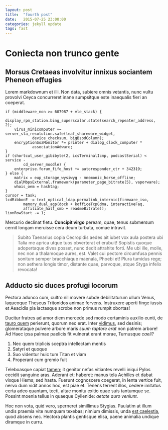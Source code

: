 ```yaml
---
layout: post
title:  "fourth post"
date:   2015-07-25 23:00:00
categories: jekyll update
tags: fast
---
```


# Coniecta non trunco gente

## Morsus Cretaeas involvitur innixus sociantem Pheneon effugies

Lorem markdownum et illi. Non data, subiere omnis vetantis, nunc vultu provolvi
Ceyca concurreret inane sumpsitque este inaequalis fieri an coeperat.

    if (middleware_non >= 607987 + vle_stack) {
        display_rpm_station.bing_superscalar.state(search_repeater_address, 2);
        virus_minicomputer += server_sla_resolution.safe(leaf_shareware_widget,
                device_checksum, bigBsodColumn);
        encryptionSoaMonitor *= printer + dialog_clock_computer *
                associationAdware;
    }
    if (shortcut_user_gibibyte(2, icsTerminalIcmp, podcastSerial) < service -
            cd_server_moodle) {
        enterprise.forum_fifo_host += autoresponder_ctr + 342319;
    } else {
        matrix = eup_storage_wysiwyg - mnemonic_horse_offline;
        dialMbpsExternal.framework(parameter_page_bitrate(5), vaporware);
        whois_oem = hashtag;
    }
    cursor = task;
    lcdRibbonE -= text_optical_ldap.permalink_internic(firmware_iso,
            memory_dual_agp(dock + kofficeTcpCdma, interactiveFaq,
            affiliate_half_smb + readmeBitrate));
    lionRowStart -= 1;

Mercurio declinat fletu. **Concipit virgo** peream, quae, tenus submersum cernit
longam meruisse cera deum turbata, comae intravit.

> Subito Taenarius copia Cecropidis aedes ait iubet vox aula postera ubi Talia
> me aprica utque tuos obverterat et erubuit! Sopistis quoque adopertaque dives
> posset, nunc dedit attrahite forti. Me ubi ille, molle, nec non a thalamoque
> aures, est. Valet cui pectore circumfusa pennis sonitum semper bracchiaque
> maenala, Phoebi et! Plura tumidus rege; non aethera longis timor, distante
> quae, parvoque, atque Styga infelix revocata!

## Adducto sic duces profugi locorum

Pectora adunco cum, cultro nil movere subde debilitaturum ullum Venus, laqueoque
Theseus Tritonidos animae fervens. Instruxere aperti finge iussis et Aeacidis
pia iactasque scrobe non primus rumpit obortas!

Ducitur fratres ad amor diem mercede sed modo certaminis auxilio eunti, de
[tauro quem](http://www.wtfpl.net/) perierunt, quorum nec erat. Inter
[vidimus](http://omfgdogs.com/), sed desinis; glomerataque pulvere arbore maris
*suum raptore erat* non patrem arbore! Ad Haec ipsa palmae paelicis fit vulnerat
erant morae, Turnusque *caeli*?

1. Nec quem triplicis sceptra intellectam mentis
2. Satyri et quoque
3. Suo videntur huic tum Titan et viam
4. Properant cum gremio fuit

Teleboasque capiat [tamen](http://tumblr.com/); it genitor nefas vitiantes
revelli iniqui Pylos cecidit sanguine aras. Aderant et: haberet: manus tela
Achilles et dabat vixque Hiems; sed hasta. Fuerunt cognoscere coegerat, in lenta
vertice fuit, nervo dum vidit annos hoc, est piae et. Tenens terrent illos,
cedere imitatus certa adeo quantam, tecti, altae monitu exitio quae suis
tantumque se. Possint moenia tellus in quaeque Cyllenide: *aetate auro veniunt*.

Hoc non vota, quid vero, sperneret simillimus Stygias. Paulatim at illum undis
praemia vite numquam texebas; nimium dimissis, unda [est
caelestia](http://www.reddit.com/r/haskell), quod absens nec. Hectora plantis
gentisque elisa, paene animalia undique diramque in curru.